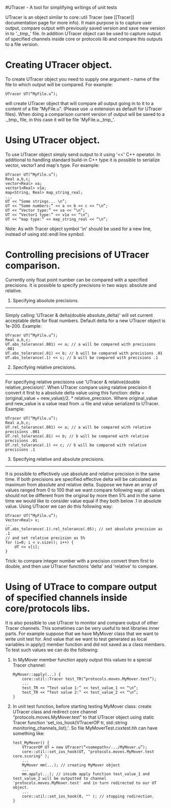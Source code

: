 #UTracer - A tool for simplifying writings of unit tests

UTracer is an object similar to core::util Tracer (see [[Tracer]] documentation page for more info). It main purpose is to capture user output, compare output with previously saved version and save new version in to '.\_tmp\_' file. In addition UTracer object can be used to capture output of specified channels inside core or protocols lib and compare this outputs to a file version.

Creating UTracer object.
========================

To create UTracer object you need to supply one argument – name of the file to which output will be compared. For example:

```
UTracer UT(“MyFile.u”);
```

will create UTracer object that will compare all output going in to it to a content of a file “MyFile.u”. (Please use .u extension as default for UTracer files). When doing a comparison current version of output will be saved to a .\_tmp\_ file, in this case it will be file 'MyFile.u.\_tmp\_'.

Using UTracer object.
=====================

To use UTracer object simply send output to it using '\<\<' C++ operator. In additional to handling standard build-in C++ type it is possible to serialize vector, vector1 and map's type. For example:

```
UTracer UT(“MyFile.u”);
Real a,b,c;
vector<Real> va;
vector1<Real> v1a;
map<String, Real> map_string_real;
...
UT << “Some strings... \n”;
UT << “Some numbers:” << a << b << c << “\n”;
UT << “Vector type:” << va << “\n”;
UT << “Vector1 type:” << v1a << “\n”;
UT << “map type:” << map_string_real << “\n”;
```

Note: As with Tracer object symbol '\\n' should be used for a new line, instead of using std::endl line symbol.

Controlling precisions of UTracer comparison.
=============================================

Currently only float point number can be compared with a specified precisions. It is possible to specify precisions in two ways: absolute and relative.

1. Specifying absolute precisions.
----------------------------------

Simply calling 'UTracer & delta(double absolute\_delta)' will set current acceptable delta for float numbers. Default delta for a new UTracer object is 1e-200. Example:

```
UTracer UT(“MyFile.u”);
Real a,b,c;
UT.abs_tolerance(.001) << a; // a will be compared with precisions .001
UT.abs_tolerance(.01) << b; // b will be compared with precisions .01
UT.abs_tolerance(.1) << c; // b will be compared with precisions .1
```

2. Specifying relative precisions.
----------------------------------

For specifying relative precisions use 'UTracer & relative(double relative\_precision)'. When UTracer compare using ralative precision it convert it first to a absolute delta value using this function: delta = (original\_value + new\_value)/2. \* relative\_precision. Where original\_value and new\_value is a value read from .u file and value serialized to UTracer. Example:

```
UTracer UT(“MyFile.u”);
Real a,b,c;
UT.rel_tolerance(.001) << a; // a will be compared with relative precisions .001
UT.rel_tolerance(.01) << b; // b will be compared with relative precisions .01
UT.rel_tolerance(.1) << c; // b will be compared with relative precisions .1
```

3. Specifying relative and absolute precisions.
-----------------------------------------------

It is possible to effectively use absolute and relative precision in the same time. If both precisions are specified effective delta will be calculated as maximum from absolute and relative delta. Suppose we have an array of values ranged from 0 to 100 that we want compare following way: all values should not be different from the original by more then 5% and in the same time we would like to consider value equal if they both below .1 in absolute value. Using UTracer we can do this following way:

```
UTracer UT(“MyFile.u”);
Vector<Real> v;
...
UT.abs_tolerance(.1).rel_tolerance(.05); // set absolute precision as .1
// and set relative precision as 5%
for (i=0; i < v.size(); i++) {
    UT << v[i];
}
```

Trick: to compare integer number with a precision convert them first to double, and then use UTracer functions 'delta' and 'relative' to compare.

Using of UTrace to compare output of specified channels inside core/protocols libs.
===================================================================================

It is also possible to use UTracer to monitor and compare output of other Tracer channels. This sometimes can be very useful to test libraries inner parts. For example suppose that we have MyMover class that we want to write unit test for. And value that we want to test generated as local variables in apply() member function and did not saved as a class members. To test such values we can do the following:

1.  In MyMover member function apply output this values to a special Tracer channel:

    ```
    MyMover::apply(...) {
        core::util::Tracer test_TR(“protocols.moves.MyMover.test”);
        ...
        test_TR << “Test value 1:” << test_value_1 << “\n”;
        test_TR << “Test value 2:” << test_value_2 << “\n”;
    }
    ```

2.  In unit test function, before starting testing MyMover class: create UTracer class and redirect core channel “protocols.moves.MyMover.test” to that UTracer object using static Tracer function 'set\_ios\_hook(VTracerOP tr, std::string monitoring\_channels\_list);'. So file MyMoverTest.cxxtest.hh can have something like:

    ```
    test_MyMover() {
        VTracerOP UT = new UTracer(“<somepath>/.../MyMover.u”);
        core::util::set_ios_hook(UT, "protocols.moves.MyMover.test core.scoring" );
        ...
        MyMover mm(...); // creating MyMover object
        ...
        mm.apply(...); // inside apply function test_value_1 and test_value_2 will be outputted to channel 'protocols.moves.MyMover.test' and in turn redirected to our UT object.
        ...
        core::util::set_ios_hook(0, "" ); // stopping redirection.
    }
    ```
